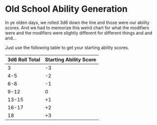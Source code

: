 # Old School Ability Generation

In ye olden days, we rolled 3d6 down the line and those were our ability scores. And we had to memorize this weird chart for what the modifiers were and the modifiers were slightly different for different things and and and…

Just use the following table to get your starting ability scores.

| 3d6 Roll Total | Starting Ability Score |
| -------------- | ---------------------- |
| 3              | -3                     |
| 4-5            | -2                     |
| 6-8            | -1                     |
| 9-12           | 0                      |
| 13-15          | +1                     |
| 16-17          | +2                     |
| 18             | +3                     |
